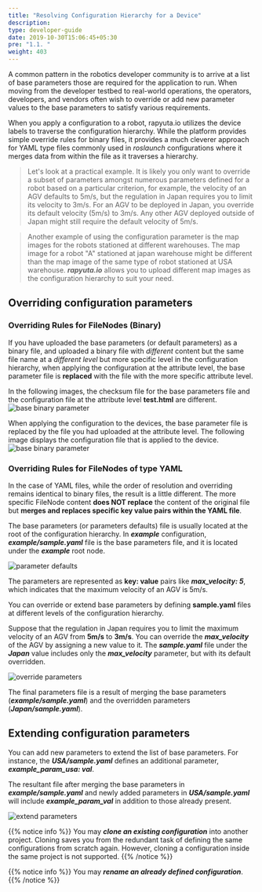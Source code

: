```yaml
---
title: "Resolving Configuration Hierarchy for a Device"
description:
type: developer-guide
date: 2019-10-30T15:06:45+05:30
pre: "1.1. "
weight: 403
---
```


A common pattern in the robotics developer community is to
arrive at a list of base parameters those are required for the
application to run. When moving from the developer testbed to
real-world operations, the operators, developers, and vendors
often wish to override or add new parameter values to the 
base parameters to satisfy various
requirements.

When you apply a configuration to a robot, rapyuta.io
utilizes the device labels to traverse the configuration
hierarchy. While the platform provides simple override rules for binary files, it provides a much cleverer approach for YAML type files commonly used in *roslaunch* configurations where it merges data from within the file as it traverses a hierarchy.

> Let's look at a practical example. It is likely you only want to
override a subset of parameters amongst numerous parameters defined
for a robot based on a particular criterion, for example, the velocity of an
AGV defaults to 5m/s, but the regulation in Japan requires you to
limit its velocity to 3m/s. For an AGV to be deployed in Japan,
you override its default velocity (5m/s) to 3m/s. Any other AGV
deployed outside of Japan might still require the default velocity of 5m/s.

> Another example of using the configuration parameter is the map images for the robots stationed at different warehouses. The map image for a robot "A" stationed at japan warehouse might be different than the map image of the same type of robot stationed at USA warehouse. ***rapyuta.io*** allows you to upload different map images as the configuration hierarchy to suit your need.

## Overriding configuration parameters

### Overriding Rules for FileNodes (Binary)

If you have uploaded the base parameters (or default parameters) as a binary file, and uploaded a binary file  with *different* content but the same file name at a *different level* but more specific level in the configuration hierarchy, when applying the configuration at the attribute level, the base parameter file is **replaced** with the file with the more specific attribute level.

In the following images, the checksum file for the base parameters file and the configuration file at the attribute level  **test.html** are different.
![base binary parameter](/images/core-concepts/configurations/root-binary-file.png?classes=border,shadow&width=65pc)

When applying the configuration to the devices, the base parameter file is replaced by the file you had uploaded at the attribute level. The following image displays the configuration file that is applied to the device.
![base binary parameter](/images/core-concepts/configurations/updated-binary-file.png?classes=border,shadow&width=65pc)

### Overriding Rules for FileNodes of type YAML

In the case of YAML files, while the order of resolution and overriding remains identical to binary files, the result is a little different.
The more specific FileNode content **does NOT replace** the content of the original file but **merges and replaces specific key value pairs within the YAML file**.  

The base parameters (or parameters defaults) file is usually located at
the root of the configuration hierarchy. In ***example*** configuration,
***example/sample.yaml*** file is the base parameters file, and it is located
under the ***example*** root node.

![parameter defaults](/images/core-concepts/configurations/parameter-defaults.png?classes=border,shadow&width=50pc)

The parameters are represented as **key: value** pairs like
***max_velocity: 5***, which indicates that the maximum velocity of an
AGV is 5m/s.

You can override or extend base parameters by defining **sample.yaml**
files at different levels of the configuration hierarchy.

Suppose that the regulation in Japan requires you to limit the
maximum velocity of an AGV from **5m/s** to **3m/s**. You can override the
***max_velocity*** of the AGV by assigning a new value to it. The
***sample.yaml*** file under the ***Japan*** value includes only the
***max_velocity*** parameter, but with its default overridden.

![override parameters](/images/core-concepts/configurations/override-max-vel.png?classes=border,shadow&width=65pc)

The final parameters file is a result of merging the base parameters
(***example/sample.yaml***) and the overridden parameters
(***Japan/sample.yaml***).



## Extending configuration parameters
You can add new parameters to extend the list of base
parameters. For instance, the ***USA/sample.yaml*** defines an additional parameter, ***example_param_usa: val***.

The resultant file after merging the base parameters in ***example/sample.yaml***
and newly added parameters in ***USA/sample.yaml*** will include
***example_param_val*** in addition to those already present.

![extend parameters](/images/core-concepts/configurations/extend-params.png?classes=border,shadow&width=80pc)


{{% notice info %}}
You may ***clone an existing configuration*** into another project.
Cloning saves you from the redundant task of defining the
same configurations from scratch again. However, cloning a configuration
inside the same project is not supported.
{{% /notice %}}

{{% notice info %}}
You may ***rename an already defined configuration***.
{{% /notice %}}